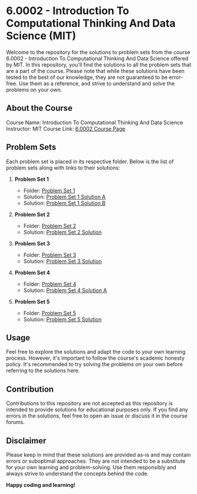 # 6.0002 - Introduction To Computational Thinking And Data Science (MIT)

Welcome to the repository for the solutions to problem sets from the course 6.0002 - Introduction To Computational Thinking And Data Science offered by MIT. In this repository, you'll find the solutions to all the problem sets that are a part of the course. Please note that while these solutions have been tested to the best of our knowledge, they are not guaranteed to be error-free. Use them as a reference, and strive to understand and solve the problems on your own.

## About the Course

Course Name: Introduction To Computational Thinking And Data Science
Instructor: MIT
Course Link: [6.0002 Course Page](https://ocw.mit.edu/courses/6-0002-introduction-to-computational-thinking-and-data-science-fall-2016/)

## Problem Sets

Each problem set is placed in its respective folder. Below is the list of problem sets along with links to their solutions:

1. **Problem Set 1**
   - Folder: [Problem Set 1](./pset_1)
   - Solution: [Problem Set 1 Solution A](./pset_1/ps1a.py)
   - Solution: [Problem Set 1 Solution B](./pset_1/ps1b.py)

2. **Problem Set 2**
   - Folder: [Problem Set 2](./pset_2)
   - Solution: [Problem Set 2 Solution](./pset_2/ps2.py)

3. **Problem Set 3**
   - Folder: [Problem Set 3](./pset_3)
   - Solution: [Problem Set 3 Solution](./pset_3/ps3.py)

4. **Problem Set 4**
   - Folder: [Problem Set 4](./pset_4)
   - Solution: [Problem Set 4 Solution A](./pset_4/ps4.py)

5. **Problem Set 5**
   - Folder: [Problem Set 5](./pset_5)
   - Solution: [Problem Set 5 Solution](./pset_5/ps5.py)

## Usage

Feel free to explore the solutions and adapt the code to your own learning process. However, it's important to follow the course's academic honesty policy. It's recommended to try solving the problems on your own before referring to the solutions here.

## Contribution

Contributions to this repository are not accepted as this repository is intended to provide solutions for educational purposes only. If you find any errors in the solutions, feel free to open an issue or discuss it in the course forums.

## Disclaimer

Please keep in mind that these solutions are provided as-is and may contain errors or suboptimal approaches. They are not intended to be a substitute for your own learning and problem-solving. Use them responsibly and always strive to understand the concepts behind the code.

**Happy coding and learning!**

